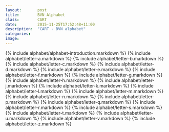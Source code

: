 ```yaml
---
layout:       post
title:        BVN Alphabet
class:        CART
date:         2015-11-25T17:52:48+11:00
description:  "CART - BVN alphabet"
categories:      
image:        
---
```


<div id="alphabet">

{% include alphabet/alphabet-introduction.markdown %}
{% include alphabet/letter-a.markdown %}
{% include alphabet/letter-b.markdown %}
{% include alphabet/letter-c.markdown %}
{% include alphabet/letter-d.markdown %}
{% include alphabet/letter-e.markdown %}
{% include alphabet/letter-f.markdown %}
{% include alphabet/letter-g.markdown %}
{% include alphabet/letter-h.markdown %}
{% include alphabet/letter-j.markdown %}
{% include alphabet/letter-k.markdown %}
{% include alphabet/letter-l.markdown %}
{% include alphabet/letter-m.markdown %}
{% include alphabet/letter-n.markdown %}
{% include alphabet/letter-p.markdown %}
{% include alphabet/letter-q.markdown %}
{% include alphabet/letter-r.markdown %}
{% include alphabet/letter-s.markdown %}
{% include alphabet/letter-t.markdown %}
{% include alphabet/letter-u.markdown %}
{% include alphabet/letter-v.markdown %}
{% include alphabet/letter-z.markdown %}

</div>